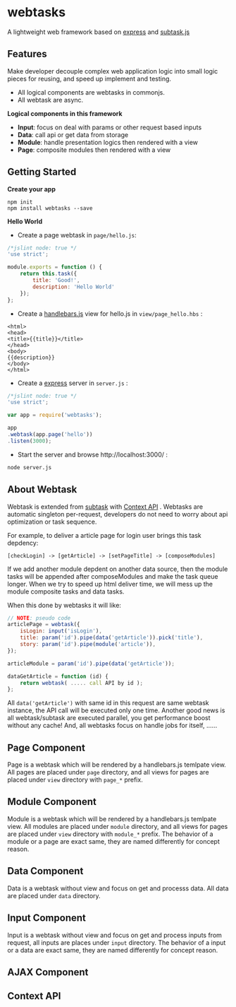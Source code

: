 webtasks
========

A lightweight web framework based on <a href="https://github.com/strongloop/express">express</a> and <a href="https://github.com/zordius/subtask.js">subtask.js</a>

Features
--------

Make developer decouple complex web application logic into small logic pieces for reusing, and speed up implement and testing.

* All logical components are webtasks in commonjs.
* All webtask are async.

**Logical components in this framework**

* **Input**: focus on deal with params or other request based inputs
* **Data**: call api or get data from storage
* **Module**: handle presentation logics then rendered with a view
* **Page**: composite modules then rendered with a view

Getting Started
---------------

**Create your app**

```
npm init
npm install webtasks --save
```

**Hello World**

* Create a page webtask in `page/hello.js`:

```javascript
/*jslint node: true */                                                                                  
'use strict';

module.exports = function () {
    return this.task({
        title: 'Good!',
        description: 'Hello World'
    });
};
```

* Create a <a href="http://handlebarsjs.com/">handlebars.js</a> view for hello.js in `view/page_hello.hbs` :

```
<html>
<head>
<title>{{title}}</title>
</head>
<body>
{{description}}
</body>
</html>
```

* Create a <a href="http://expressjs.com/">express</a> server in `server.js` :

```javascript
/*jslint node: true */
'use strict';

var app = require('webtasks');

app
.webtask(app.page('hello'))
.listen(3000);
```

* Start the server and browse http://localhost:3000/ :

```sh
node server.js
```

About Webtask
-------------

Webtask is extended from <a href="https://github.com/zordius/subtask.js">subtask</a> with <a href="#context-api">Context API</a> . Webtasks are automatic singleton per-request, developers do not need to worry about api optimization or task sequence.

For example, to deliver a article page for login user brings this task depdency:

```
[checkLogin] -> [getArticle] -> [setPageTitle] -> [composeModules]
```

If we add another module depdent on another data source, then the module tasks will be appended after composeModules and make the task queue longer. When we try to speed up html deliver time, we will mess up the module composite tasks and data tasks.

When this done by webtasks it will like:

```javascript
// NOTE: pseudo code
articlePage = webtask({
    isLogin: input('isLogin'),
    title: param('id').pipe(data('getArticle')).pick('title'),
    story: param('id').pipe(module('article')),
});

articleModule = param('id').pipe(data('getArticle'));

dataGetArticle = function (id) {
    return webtask( ..... call API by id );
};
```

All `data('getArticle')` with same id in this request are same webtask instance, the API call will be executed only one time. Another good news is all webtask/subtask are executed parallel, you get performance boost without any cache! And, all webtasks focus on handle jobs for itself, ......

Page Component
--------------

Page is a webtask which will be rendered by a handlebars.js temlpate view. All pages are placed under `page` directory, and all views for pages are placed under `view` directory with `page_*` prefix.

Module Component
----------------

Module is a webtask which will be rendered by a handlebars.js temlpate view. All modules are placed under `module` directory, and all views for pages are placed under `view` directory with `module_*` prefix. The behavior of a module or a page are exact same, they are named differently for concept reason.

Data Component
--------------

Data is a webtask without view and focus on get and processs data. All data are placed under `data` directory.

Input Component
---------------

Input is a webtask without view and focus on get and process inputs from request, all inputs are places under `input` directory. The behavior of a input or a data are exact same, they are named differently for concept reason.

AJAX Component
--------------

Context API
-----------
